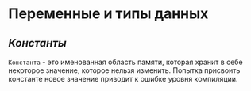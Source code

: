 #  Переменные и типы данных

## *Константы*

`Константа` - это именованная область памяти, которая хранит в себе некоторое значение, которое нельзя изменить. 
Попытка присвоить константе новое значение приводит к ошибке уровня компиляции.